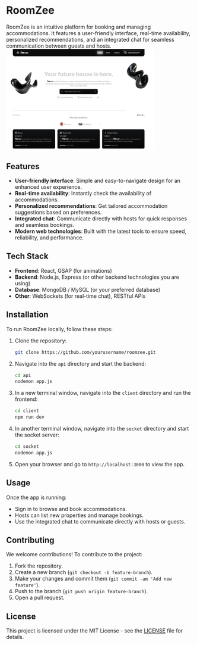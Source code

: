 
# RoomZee

RoomZee is an intuitive platform for booking and managing accommodations. It features a user-friendly interface, real-time availability, personalized recommendations, and an integrated chat for seamless communication between guests and hosts.
<img src="./client/public/doc-logo.jpg" alt="RoomZee Preview" width="400" style="border-radius: 10px;" />
## Features

- **User-friendly interface**: Simple and easy-to-navigate design for an enhanced user experience.
- **Real-time availability**: Instantly check the availability of accommodations.
- **Personalized recommendations**: Get tailored accommodation suggestions based on preferences.
- **Integrated chat**: Communicate directly with hosts for quick responses and seamless bookings.
- **Modern web technologies**: Built with the latest tools to ensure speed, reliability, and performance.

## Tech Stack

- **Frontend**: React, GSAP (for animations)
- **Backend**: Node.js, Express (or other backend technologies you are using)
- **Database**: MongoDB / MySQL (or your preferred database)
- **Other**: WebSockets (for real-time chat), RESTful APIs

## Installation

To run RoomZee locally, follow these steps:

1. Clone the repository:

   ```bash
   git clone https://github.com/yourusername/roomzee.git
   ```

2. Navigate into the `api` directory and start the backend:

   ```bash
   cd api
   nodemon app.js
   ```

3. In a new terminal window, navigate into the `client` directory and run the frontend:

   ```bash
   cd client
   npm run dev
   ```

4. In another terminal window, navigate into the `socket` directory and start the socket server:

   ```bash
   cd socket
   nodemon app.js
   ```

5. Open your browser and go to `http://localhost:3000` to view the app.

## Usage

Once the app is running:

- Sign in to browse and book accommodations.
- Hosts can list new properties and manage bookings.
- Use the integrated chat to communicate directly with hosts or guests.

## Contributing

We welcome contributions! To contribute to the project:

1. Fork the repository.
2. Create a new branch (`git checkout -b feature-branch`).
3. Make your changes and commit them (`git commit -am 'Add new feature'`).
4. Push to the branch (`git push origin feature-branch`).
5. Open a pull request.

## License

This project is licensed under the MIT License - see the [LICENSE](LICENSE) file for details.
